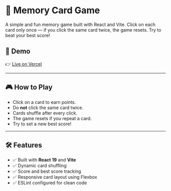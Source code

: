 # 🧠 Memory Card Game

A simple and fun memory game built with React and Vite. Click on each card only once — if you click the same card twice, the game resets. Try to beat your best score!

## 🚀 Demo

👉 [Live on Vercel](https://memory-card-iota-gray.vercel.app/) 

---

## 🎮 How to Play

- Click on a card to earn points.
- Do **not** click the same card twice.
- Cards shuffle after every click.
- The game resets if you repeat a card.
- Try to set a new best score!

---

## 🛠️ Features

- ✅ Built with **React 19** and **Vite**
- ✅ Dynamic card shuffling
- ✅ Score and best score tracking
- ✅ Responsive card layout using Flexbox
- ✅ ESLint configured for clean code
